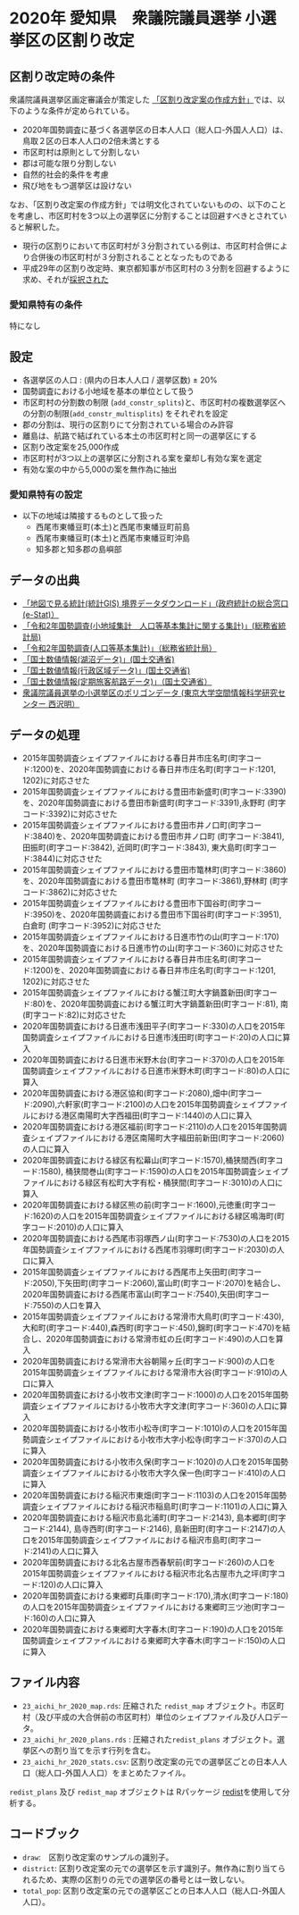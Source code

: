 # 2020年 愛知県　衆議院議員選挙 小選挙区の区割り改定

## 区割り改定時の条件
衆議院議員選挙区画定審議会が策定した [「区割り改定案の作成方針」](https://www.soumu.go.jp/main_content/000794997.pdf)では、以下のような条件が定められている。

* 2020年国勢調査に基づく各選挙区の日本人人口（総人口-外国人人口）は、鳥取２区の日本人人口の2倍未満とする
* 市区町村は原則として分割しない
* 郡は可能な限り分割しない
* 自然的社会的条件を考慮
* 飛び地をもつ選挙区は設けない

なお、「区割り改定案の作成方針」では明文化されていないものの、以下のことを考慮し、市区町村を3つ以上の選挙区に分割することは回避すべきとされていると解釈した。

* 現行の区割りにおいて市区町村が３分割されている例は、市区町村合併により合併後の市区町村が３分割されることとなったものである
* 平成29年の区割り改定時、東京都知事が市区町村の３分割を回避するように求め、それが[採択された](https://www.soumu.go.jp/main_content/000761504.pdf)


### 愛知県特有の条件 
特になし

## 設定
* 各選挙区の人口 : (県内の日本人人口 / 選挙区数) ± 20%
* 国勢調査における小地域を基本の単位として扱う
* 市区町村の分割数の制限 (`add_constr_splits`)と、市区町村の複数選挙区への分割の制限(`add_constr_multisplits`) をそれぞれを設定
* 郡の分割は、現行の区割りにて分割されている場合のみ許容
* 離島は、航路で結ばれている本土の市区町村と同一の選挙区にする
* 区割り改定案を25,000作成 
* 市区町村が3つ以上の選挙区に分割される案を棄却し有効な案を選定
* 有効な案の中から5,000の案を無作為に抽出 

### 愛知県特有の設定
* 以下の地域は隣接するものとして扱った
  * 西尾市東幡豆町(本土)と西尾市東幡豆町前島
  * 西尾市東幡豆町(本土)と西尾市東幡豆町沖島
  * 知多郡と知多郡の島嶼部

## データの出典
* [「地図で見る統計(統計GIS)  境界データダウンロード」(政府統計の総合窓口(e-Stat)）](https://www.e-stat.go.jp/gis/statmap-search?page=1&type=2&aggregateUnitForBoundary=A&toukeiCode=00200521)
* [「令和2年国勢調査(小地域集計　人口等基本集計に関する集計)」(総務省統計局)](https://www.e-stat.go.jp/stat-search/files?page=1&toukei=00200521&tstat=000001136464&cycle=0&tclass1=000001136472)
* [「令和2年国勢調査(人口等基本集計)」（総務省統計局）](https://www.e-stat.go.jp/stat-search/files?page=1&layout=datalist&toukei=00200521&tstat=000001136464&cycle=0&year=20200&month=24101210&tclass1=000001136466)
* [「国土数値情報(湖沼データ)」(国土交通省)](https://nlftp.mlit.go.jp/ksj/gml/datalist/KsjTmplt-W09-v2_2.html)
* [「国土数値情報(行政区域データ)」(国土交通省)](https://nlftp.mlit.go.jp/ksj/gml/datalist/KsjTmplt-N03-v2_3.html)
* [「国土数値情報(定期旅客航路データ)」（国土交通省）](https://nlftp.mlit.go.jp/ksj/gml/datalist/KsjTmplt-N09.html)
* [衆議院議員選挙の小選挙区のポリゴンデータ (東京大学空間情報科学研究センター 西沢明）](https://home.csis.u-tokyo.ac.jp/~nishizawa/senkyoku/)

## データの処理
* 2015年国勢調査シェイプファイルにおける春日井市庄名町(町字コード:1200)を、2020年国勢調査における春日井市庄名町(町字コード:1201, 1202)に対応させた
* 2015年国勢調査シェイプファイルにおける豊田市新盛町(町字コード:3390)を、2020年国勢調査における豊田市新盛町(町字コード:3391),永野町 (町字コード:3392)に対応させた
* 2015年国勢調査シェイプファイルにおける豊田市井ノ口町(町字コード:3840)を、2020年国勢調査における豊田市井ノ口町 (町字コード:3841), 田振町(町字コード:3842), 近岡町(町字コード:3843), 東大島町(町字コード:3844)に対応させた
* 2015年国勢調査シェイプファイルにおける豊田市篭林町(町字コード:3860)を、2020年国勢調査における豊田市篭林町 (町字コード:3861),野林町 (町字コード:3862)に対応させた
* 2015年国勢調査シェイプファイルにおける豊田市下国谷町(町字コード:3950)を、2020年国勢調査における豊田市下国谷町(町字コード:3951), 白倉町 (町字コード:3952)に対応させた
* 2015年国勢調査シェイプファイルにおける日進市竹の山(町字コード:170)を、2020年国勢調査における日進市竹の山(町字コード:360)に対応させた
* 2015年国勢調査シェイプファイルにおける春日井市庄名町(町字コード:1200)を、2020年国勢調査における春日井市庄名町(町字コード:1201, 1202)に対応させた
* 2015年国勢調査シェイプファイルにおける蟹江町大字鍋蓋新田(町字コード:80)を、2020年国勢調査における蟹江町大字鍋蓋新田(町字コード:81), 南(町字コード:82)に対応させた
* 2020年国勢調査における日進市浅田平子(町字コード:330)の人口を2015年国勢調査シェイプファイルにおける日進市浅田町(町字コード:20)の人口に算入
* 2020年国勢調査における日進市米野木台(町字コード:370)の人口を2015年国勢調査シェイプファイルにおける日進市米野木町(町字コード:80)の人口に算入
* 2020年国勢調査における港区協和(町字コード:2080),畑中(町字コード:2090),六軒家(町字コード:2100)の人口を2015年国勢調査シェイプファイルにおける港区南陽町大字西福田(町字コード:1440)の人口に算入
* 2020年国勢調査における港区福前(町字コード:2110)の人口を2015年国勢調査シェイプファイルにおける港区南陽町大字福田前新田(町字コード:2060)の人口に算入
* 2020年国勢調査における緑区有松幕山(町字コード:1570),桶狭間西(町字コード:1580), 桶狭間巻山(町字コード:1590)の人口を2015年国勢調査シェイプファイルにおける緑区有松町大字有松・桶狭間(町字コード:3010)の人口に算入
* 2020年国勢調査における緑区熊の前(町字コード:1600),元徳重(町字コード:1620)の人口を2015年国勢調査シェイプファイルにおける緑区鳴海町(町字コード:2010)の人口に算入
* 2020年国勢調査における西尾市羽塚西ノ山(町字コード:7530)の人口を2015年国勢調査シェイプファイルにおける西尾市羽塚町(町字コード:2030)の人口に算入
* 2015年国勢調査シェイプファイルにおける西尾市上矢田町(町字コード:2050),下矢田町(町字コード:2060),富山町(町字コード:2070)を結合し、2020年国勢調査における西尾市富山(町字コード:7540),矢田(町字コード:7550)の人口を算入
* 2015年国勢調査シェイプファイルにおける常滑市大鳥町(町字コード:430),大和町(町字コード:440),森西町(町字コード:450),錦町(町字コード:470)を結合し、2020年国勢調査における常滑市虹の丘(町字コード:490)の人口を算入
* 2020年国勢調査における常滑市大谷朝陽ヶ丘(町字コード:900)の人口を2015年国勢調査シェイプファイルにおける常滑市大谷(町字コード:910)の人口に算入
* 2020年国勢調査における小牧市文津(町字コード:1000)の人口を2015年国勢調査シェイプファイルにおける小牧市大字文津(町字コード:360)の人口に算入
* 2020年国勢調査における小牧市小松寺(町字コード:1010)の人口を2015年国勢調査シェイプファイルにおける小牧市大字小松寺(町字コード:370)の人口に算入
* 2020年国勢調査における小牧市久保(町字コード:1020)の人口を2015年国勢調査シェイプファイルにおける小牧市大字久保一色(町字コード:410)の人口に算入
* 2020年国勢調査における稲沢市東畑(町字コード:1103)の人口を2015年国勢調査シェイプファイルにおける稲沢市稲島町(町字コード:1101)の人口に算入
* 2020年国勢調査における稲沢市島北浦町(町字コード:2143), 島本郷町(町字コード:2144), 島寺西町(町字コード:2146), 島新田町(町字コード:2147)の人口を2015年国勢調査シェイプファイルにおける稲沢市島町(町字コード:2141)の人口に算入
* 2020年国勢調査における北名古屋市西春駅前(町字コード:260)の人口を2015年国勢調査シェイプファイルにおける稲沢市北名古屋市九之坪(町字コード:120)の人口に算入
* 2020年国勢調査における東郷町兵庫(町字コード:170),清水(町字コード:180)の人口を2015年国勢調査シェイプファイルにおける東郷町三ツ池(町字コード:160)の人口に算入
* 2020年国勢調査における東郷町大字春木(町字コード:190)の人口を2015年国勢調査シェイプファイルにおける東郷町大字春木(町字コード:150)の人口に算入

## ファイル内容
* `23_aichi_hr_2020_map.rds`: 圧縮された `redist_map` オブジェクト。市区町村（及び平成の大合併前の市区町村）単位のシェイプファイル及び人口データ。
* `23_aichi_hr_2020_plans.rds` :  圧縮された`redist_plans` オブジェクト。選挙区への割り当てを示す行列を含む。
* `23_aichi_hr_2020_stats.csv`: 区割り改定案の元での選挙区ごとの日本人人口（総人口-外国人人口）をまとめたファイル。

`redist_plans` 及び `redist_map` オブジェクトは Rパッケージ [redist](https://alarm-redist.github.io/redist/)を使用して分析する。

## コードブック
* `draw`:　区割り改定案のサンプルの識別子。
* `district`: 区割り改定案の元での選挙区を示す識別子。無作為に割り当てられるため、実際の区割りの元での選挙区の番号とは一致しない。
* `total_pop`: 区割り改定案の元での選挙区ごとの日本人人口（総人口-外国人人口）。
